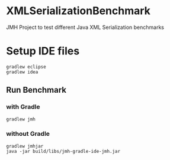 # XMLSerializationBenchmark
JMH Project to test different Java XML Serialization benchmarks 

# Setup IDE files

    gradlew eclipse
    gradlew idea

## Run Benchmark

### with Gradle

    gradlew jmh

### without Gradle

    gradlew jmhjar
    java -jar build/libs/jmh-gradle-ide-jmh.jar